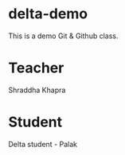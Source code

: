# delta-demo
This is a demo Git &amp; Github class.

# Teacher 
Shraddha Khapra

# Student 
Delta student - Palak 
